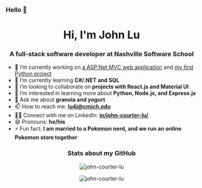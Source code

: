### Hello 👋

<h1 align="center">Hi, I'm John Lu</h1>

<h3 align="center">A full-stack software developer at Nashville Software School</h3>

- 🔭 I’m currently working on [a ASP.Net MVC web application](https://github.com/john-courter-lu/DogGo) and [my first Python project](https://github.com/john-courter-lu/kennnels-server)
- 🌱 I’m currently learning **C#/.NET and SQL**
- 👯 I’m looking to collaborate on **projects with React.js and Material UI**
- 🤔 I’m interested in learning more about **Python, Node.js, and Express.js**
- 💬 Ask me about **granola and yogurt**
- 📫 How to reach me: **lu4j@cmich.edu**
- 👨‍💼 Connect with me on LinkedIn: **[in/john-courter-lu/](https://www.linkedin.com/in/john-courter-lu/)**
- 😄 Pronouns: **he/his**
- ⚡ Fun fact: **I am married to a Pokemon nerd, and we run an online Pokemon store together**

<h3 align="center">Stats about my GitHub</h3>

<p align="center"><img src="https://github-readme-stats.vercel.app/api/top-langs?username=john-courter-lu&show_icons=true&locale=en&layout=compact" alt="john-courter-lu" /></p>

<p align="center"><img src="https://github-readme-streak-stats.herokuapp.com/?user=john-courter-lu&" alt="john-courter-lu" /></p>
